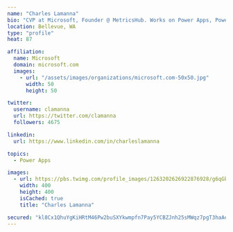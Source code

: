 ```yaml
---
name: "Charles Lamanna"
bio: "CVP at Microsoft, Founder @ MetricsHub. Works on Power Apps, Power Automate, Power Virtual Agent, Common Data Service and Dynamics 365."
location: Bellevue, WA
type: "profile"
heat: 87

affiliation:
  name: Microsoft
  domain: microsoft.com
  images:
    - url: "/assets/images/organizations/microsoft.com-50x50.jpg"
      width: 50
      height: 50

twitter:
  username: clamanna
  url: https://twitter.com/clamanna
  followers: 4675

linkedin:
  url: https://www.linkedin.com/in/charleslamanna

topics:
  - Power Apps

images:
  - url: https://pbs.twimg.com/profile_images/1263202626922876928/g6qGbHZ-_400x400.jpg
    width: 400
    height: 400
    isCached: true
    title: "Charles Lamanna"

secured: "kl8Cx1QhuYgKiHRtM46Pw2buSXYkwmpfn7Pay5YCBZJnh25sMWqz7pgT3haAeOvdXjpamOikl1XELSMngOGRnkMCJTmc4k7gMJ3mmc1Fk0mVCeF3tWYizM4raeJTFE9CMbBSnPywSegdhbHmQ7SSJ7Raeg7aryrL75GFIFRG2GWTAPDWB/pP73LiokkrY3+1DzFfzOQF58uXv00zEQagjmTIy9cBS2saCaHOADRcyWw8H2EdNhjdlWg6p1bbQnKgdY2q5KVrmMaQquwLtuI2EUqZCkoahiq7xlbRVRvweoYvLs8cwi7Ngiqs2mqt5ipwX0qsbIgXg9n4rkHQJAw/A77+ih2nK/tc6z73W+FkyP/4iOnaTn9G6BxGX8d1qFrYd3LpKoWAa34ID5z2ZcpXVu3aPHaWOpREI8X+e5J8Mfk=;OLCH/E4iNYByShMfa0DoYA=="
---
```


